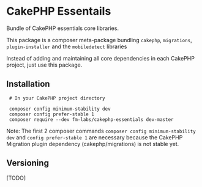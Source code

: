 # CakePHP Essentails

Bundle of CakePHP essentials core libraries.

This package is a composer meta-package bundling
`cakephp`, `migrations`, `plugin-installer` and the `mobiledetect` libraries

Instead of adding and maintaining all core dependencies in each CakePHP project,
just use this package.

## Installation

```
 # In your CakePHP project directory

 composer config minimum-stability dev
 composer config prefer-stable 1
 composer require --dev fm-labs/cakephp-essentials dev-master
```

Note:
The first 2 composer commands `composer config minimum-stability dev` and
`config prefer-stable 1` are necessary because the
CakePHP Migration plugin dependency (cakephp/migrations) is not stable yet.

## Versioning

[TODO]
